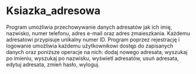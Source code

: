 # Ksiazka_adresowa
Program umożliwia przechowywanie danych adresatów jak ich imię, nazwisko, numer telefonu, adres e-mail oraz adres zmaieszkania. Każdemu adresatowi przypisuje unikalny numer ID. Program poprzez rejestrację i logowanie umożliwia każdemu użytkownikowi dostęp do zapisanych danych oraz poniższe operacje na nich: dodaj nowego adresata, wyszukaj po imieniu, wyszukaj po nazwisku, wyświetl adresatów, usuń adresata, edytuj adresata, zmień hasło, wyloguj.
